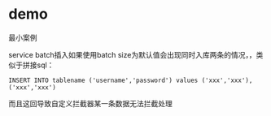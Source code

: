 # demo
最小案例

service batch插入如果使用batch size为默认值会出现同时入库两条的情况，，类似于拼接sql：
```
INSERT INTO tablename ('username','password') values ('xxx','xxx'),('xxx','xxx')
```
而且这回导致自定义拦截器某一条数据无法拦截处理

